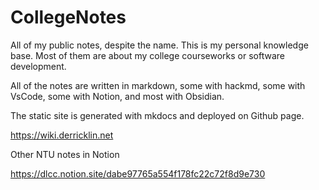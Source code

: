 # CollegeNotes

All of my public notes, despite the name. This is my personal knowledge base. Most of them are about my college courseworks or software development.

All of the notes are written in markdown, some with hackmd, some with VsCode, some with Notion, and most with Obsidian.

The static site is generated with mkdocs and deployed on Github page.

<https://wiki.derricklin.net>

Other NTU notes in Notion

<https://dlcc.notion.site/dabe97765a554f178fc22c72f8d9e730>
